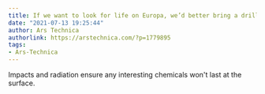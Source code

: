 ```yaml
---
title: If we want to look for life on Europa, we’d better bring a drill
date: "2021-07-13 19:25:44"
author: Ars Technica
authorlink: https://arstechnica.com/?p=1779895
tags:
- Ars-Technica
---
```

Impacts and radiation ensure any interesting chemicals won't last at the surface.